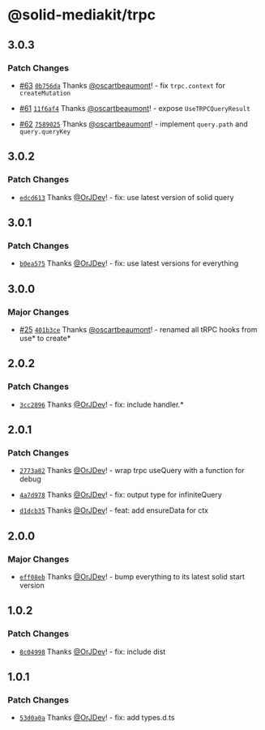 # @solid-mediakit/trpc

## 3.0.3

### Patch Changes

- [#63](https://github.com/solidjs-community/mediakit/pull/63) [`0b756da`](https://github.com/solidjs-community/mediakit/commit/0b756da1b6275905939f2490c9cdd90fbd8e3f2f) Thanks [@oscartbeaumont](https://github.com/oscartbeaumont)! - fix `trpc.context` for `createMutation`

- [#61](https://github.com/solidjs-community/mediakit/pull/61) [`11f6af4`](https://github.com/solidjs-community/mediakit/commit/11f6af4cd659a2c867ae541bec327c8425576abd) Thanks [@oscartbeaumont](https://github.com/oscartbeaumont)! - expose `UseTRPCQueryResult`

- [#62](https://github.com/solidjs-community/mediakit/pull/62) [`7589025`](https://github.com/solidjs-community/mediakit/commit/758902543947013467cf527b52bf7b79e2a3779b) Thanks [@oscartbeaumont](https://github.com/oscartbeaumont)! - implement `query.path` and `query.queryKey`

## 3.0.2

### Patch Changes

- [`edcd613`](https://github.com/solidjs-community/mediakit/commit/edcd61313ab67f44d281d3b9d839b91a9545bd63) Thanks [@OrJDev](https://github.com/OrJDev)! - fix: use latest version of solid query

## 3.0.1

### Patch Changes

- [`b0ea575`](https://github.com/solidjs-community/mediakit/commit/b0ea575d3283449456692da64e4cf6892efae49d) Thanks [@OrJDev](https://github.com/OrJDev)! - fix: use latest versions for everything

## 3.0.0

### Major Changes

- [#25](https://github.com/solidjs-community/mediakit/pull/25) [`401b3ce`](https://github.com/solidjs-community/mediakit/commit/401b3cec6694fd6ece3f66622c3031250206df4a) Thanks [@oscartbeaumont](https://github.com/oscartbeaumont)! - renamed all tRPC hooks from use* to create*

## 2.0.2

### Patch Changes

- [`3cc2896`](https://github.com/solidjs-community/mediakit/commit/3cc2896037a762e92743f9a75472dafadd34778d) Thanks [@OrJDev](https://github.com/OrJDev)! - fix: include handler.\*

## 2.0.1

### Patch Changes

- [`2773a82`](https://github.com/solidjs-community/mediakit/commit/2773a82c50c45a894ebc12f3814dd5e25a599c15) Thanks [@OrJDev](https://github.com/OrJDev)! - wrap trpc useQuery with a function for debug

- [`4a7d978`](https://github.com/solidjs-community/mediakit/commit/4a7d978b8b95934051dc135b18c661ea0f27d8f0) Thanks [@OrJDev](https://github.com/OrJDev)! - fix: output type for infiniteQuery

- [`d1dcb35`](https://github.com/solidjs-community/mediakit/commit/d1dcb35501409f5b4fe0a0eb0c3216906e702099) Thanks [@OrJDev](https://github.com/OrJDev)! - feat: add ensureData for ctx

## 2.0.0

### Major Changes

- [`eff08eb`](https://github.com/solidjs-community/mediakit/commit/eff08eb6638a5eea2b3033c0b374cec00bf8cb5a) Thanks [@OrJDev](https://github.com/OrJDev)! - bump everything to its latest solid start version

## 1.0.2

### Patch Changes

- [`8c04998`](https://github.com/solidjs-community/mediakit/commit/8c049988dd231c9af1d7575f9865a5f3590bda35) Thanks [@OrJDev](https://github.com/OrJDev)! - fix: include dist

## 1.0.1

### Patch Changes

- [`53d0a0a`](https://github.com/solidjs-community/mediakit/commit/53d0a0ad49749329bed0e51eb0244ed85ec7a02b) Thanks [@OrJDev](https://github.com/OrJDev)! - fix: add types.d.ts
